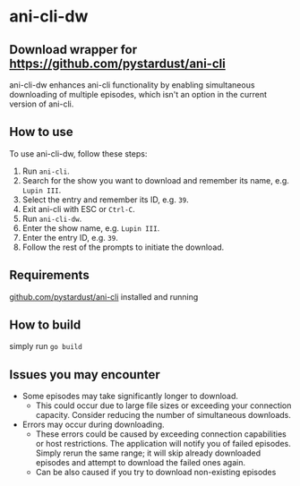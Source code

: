 # ani-cli-dw
## Download wrapper for https://github.com/pystardust/ani-cli
ani-cli-dw enhances ani-cli functionality by enabling simultaneous downloading of multiple episodes, which isn't an option in the current version of ani-cli.

## How to use
To use ani-cli-dw, follow these steps:

1. Run `ani-cli`.
2. Search for the show you want to download and remember its name, e.g. `Lupin III`.
3. Select the entry and remember its ID, e.g. `39`.
4. Exit ani-cli with ESC or `Ctrl-C`.
5. Run `ani-cli-dw`.
6. Enter the show name, e.g. `Lupin III`.
7. Enter the entry ID, e.g. `39`.
8. Follow the rest of the prompts to initiate the download.

## Requirements
[github.com/pystardust/ani-cli](https://github.com/pystardust/ani-cli) installed and running 

## How to build
simply run `go build`

## Issues you may encounter
- Some episodes may take significantly longer to download.
  - This could occur due to large file sizes or exceeding your connection capacity. Consider reducing the number of simultaneous downloads.
- Errors may occur during downloading.
  - These errors could be caused by exceeding connection capabilities or host restrictions. The application will notify you of failed episodes. Simply rerun the same range; it will skip already downloaded episodes and attempt to download the failed ones again.
  - Can be also caused if you try to download non-existing episodes

